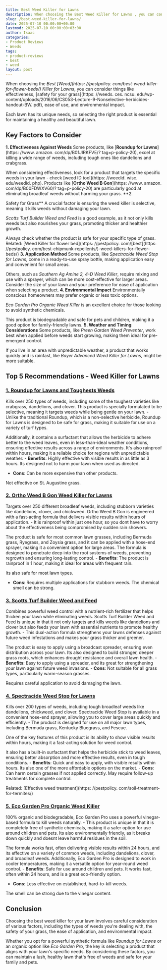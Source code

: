 ```yaml
---
title: Best Weed Killer for Lawns
description: When choosing the Best Weed Killer for Lawns , you can consider things like effectiveness, safety for your grass , ease of use, and environmental impact. Each...
slug: /best-weed-killer-for-lawns/
date: 2025-07-10 00:00:00+00:00
lastmod: 2025-07-10 00:00:00+03:00
author: Isaac
categories:
- Product Reviews
- Weeds
tags:
- product-reviews
- best
- weed
layout: post
---
```


When choosing the *Best [Weed](https: //pestpolicy. com/best-weed-killer-for-flower-beds/) Killer for Lawns*, you can consider things like effectiveness, [safety for your grass](https: //weeds. ces. ncsu. edu/wp-content/uploads/2016/06/CS053-Lecture-9-Nonselective-herbicides-handout-BW. pdf), ease of use, and environmental impact.

Each lawn has its unique needs, so selecting the right product is essential for maintaining a healthy and beautiful lawn.

##  Key Factors to Consider

**1. Effectiveness Against Weeds** Some products, like [**Roundup for Lawns**](https: //www. amazon. com/dp/B01JIRKFVE/? tag=p-policy-20), excel at killing a wide range of weeds, including tough ones like dandelions and crabgrass.

When considering effectiveness, look for a product that targets the specific weeds in your lawn - check [weed ID tool](https: //weedid. wisc. edu/weedid. php). Products like [**Ortho Weed B Gon**](https: //www. amazon. com/dp/B00FDWXV60/? tag=p-policy-20) are particularly good at eliminating broadleaf weeds without harming your grass. **2.

Safety for Grass** A crucial factor is ensuring the weed killer is selective, meaning it kills weeds without damaging your lawn.

*Scotts Turf Builder Weed and Feed* is a good example, as it not only kills weeds but also nourishes your grass, promoting thicker and healthier growth.

Always check whether the product is safe for your specific type of grass. Related: [Weed Killer for flower bed](https: //pestpolicy. com/[best](https: //pestpolicy. com/best-chipmunk-repellents/)-weed-killers-for-flower-beds/) **3. Application Method** Some products, like *Spectracide Weed Stop for Lawns*, come in a ready-to-use spray bottle, making application easy and convenient for small areas.

Others, such as *Southern Ag Amine 2, 4-D Weed Killer*, require mixing and use with a sprayer, which can be more cost-effective for larger areas. Consider the size of your lawn and your preference for ease of application when selecting a product. **4. Environmental Impact** Environmentally conscious homeowners may prefer organic or less toxic options.

*Eco Garden Pro Organic Weed Killer* is an excellent choice for those looking to avoid synthetic chemicals.

This product is biodegradable and safe for pets and children, making it a good option for family-friendly lawns. **5. Weather and Timing Considerations** Some products, like *Preen Garden Weed Preventer*, work best when applied before weeds start growing, making them ideal for pre-emergent control.

If you live in an area with unpredictable weather, a product that works quickly and is rainfast, like *Bayer Advanced Weed Killer for Lawns*, might be more suitable.

##  Top 5 Recommendations - Weed Killer for Lawns

###  [**1. Roundup for Lawns and Toughests Weeds**](https://www.amazon.com/dp/B01JIRKFVE/?tag=p-policy-20)

Kills over 250 types of weeds, including some of the toughest varieties like crabgrass, dandelions, and clover. This product is specially formulated to be selective, meaning it targets weeds while being gentle on your lawn. - Unlike the traditional Roundup, which is a non-selective herbicide, Roundup for Lawns is designed to be safe for grass, making it suitable for use on a variety of turf types.

Additionally, it contains a surfactant that allows the herbicide to adhere better to the weed leaves, even in less-than-ideal weather conditions, ensuring effective results across a range of environments. It's also rainproof within hours, making it a reliable choice for regions with unpredictable weather. - **Benefits**: Highly effective with visible results in as little as 3 hours. Its designed not to harm your lawn when used as directed.

- **Cons**: Can be more expensive than other products.

Not effective on St. Augustine grass.

###  [**2. Ortho Weed B Gon Weed Killer for Lawns**](https://www.amazon.com/dp/B00FDWXV60/?tag=p-policy-20)

Targets over 250 different broadleaf weeds, including stubborn varieties like dandelions, clover, and chickweed. Ortho Weed B Gon is engineered with a fast-acting formula that delivers visible results within hours of application. - It is rainproof within just one hour, so you dont have to worry about the effectiveness being compromised by sudden rain showers.

The product is safe for most common lawn grasses, including Bermuda grass, Ryegrass, and Zoysia grass, and it can be applied with a hose-end sprayer, making it a convenient option for large areas. The formula is designed to penetrate deep into the root systems of weeds, preventing regrowth and ensuring long-lasting control. - **Benefits**: The product is rainproof in 1 hour, making it ideal for areas with frequent rain.

Its also safe for most lawn types.

- **Cons**: Requires multiple applications for stubborn weeds. The chemical smell can be strong.

###  [**3. Scotts Turf Builder Weed and Feed**](https://www.amazon.com/dp/B00ARKS3XO/?tag=p-policy-20)

Combines powerful weed control with a nutrient-rich fertilizer that helps thicken your lawn while eliminating weeds. Scotts Turf Builder Weed and Feed is unique in that it not only targets and kills weeds like dandelions and clover but also feeds your lawn with essential nutrients to promote healthy growth. - This dual-action formula strengthens your lawns defenses against future weed infestations and makes your grass thicker and greener.

The product is easy to apply using a broadcast spreader, ensuring even distribution across your lawn. Its also designed to build stronger, deeper grass roots, which enhances drought resistance and overall lawn health. - **Benefits**: Easy to apply using a spreader, and its great for strengthening your lawn against future weed invasions. - **Cons**: Not suitable for all grass types, particularly warm-season grasses.

Requires careful application to avoid damaging the lawn.

###  [**4. Spectracide Weed Stop for Lawns**](https://www.amazon.com/dp/B07K78HDDS/?tag=p-policy-20)

Kills over 200 types of weeds, including tough broadleaf weeds like dandelions, chickweed, and clover. Spectracide Weed Stop is available in a convenient hose-end sprayer, allowing you to cover large areas quickly and efficiently. - The product is designed for use on all major lawn types, including Bermuda grass, Kentucky Bluegrass, and Fescue.

One of the key features of this product is its ability to show visible results within hours, making it a fast-acting solution for weed control.

It also has a built-in surfactant that helps the herbicide stick to weed leaves, ensuring better absorption and more effective results, even in tough conditions. - **Benefits**: Quick and easy to apply, with visible results within hours. Its also one of the more affordable options on the market. - **Cons**: Can harm certain grasses if not applied correctly. May require follow-up treatments for complete control.

Related: [Effective weed treatment](https: //pestpolicy. com/soil-treatment-for-termites/)

###  [**5. Eco Garden Pro Organic Weed Killer**](https://www.amazon.com/dp/B084BYSGK9/?tag=p-policy-20)

100% organic and biodegradable, Eco Garden Pro uses a powerful vinegar-based formula to kill weeds naturally. - This product is unique in that it is completely free of synthetic chemicals, making it a safer option for use around children and pets. Its also environmentally friendly, as it breaks down quickly and doesnt leave harmful residues in the soil.

The formula works fast, often delivering visible results within 24 hours, and its effective on a variety of common weeds, including dandelions, clover, and broadleaf weeds. Additionally, Eco Garden Pro is designed to work in cooler temperatures, making it a versatile option for year-round weed control. - **Benefits**: Safe for use around children and pets. It works fast, often within 24 hours, and is a great eco-friendly option.

- **Cons**: Less effective on established, hard-to-kill weeds.

The smell can be strong due to the vinegar content.

##  Conclusion

Choosing the best weed killer for your lawn involves careful consideration of various factors, including the types of weeds you're dealing with, the safety of your grass, the ease of application, and environmental impact.

Whether you opt for a powerful synthetic formula like *Roundup for Lawns* or an organic option like *Eco Garden Pro*, the key is selecting a product that aligns with your lawn's specific needs. By considering these factors, you can maintain a lush, healthy lawn that's free of weeds and safe for your family and pets.
